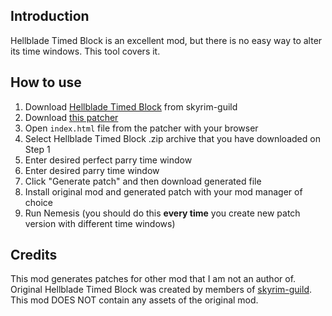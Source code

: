 ## Introduction

Hellblade Timed Block is an excellent mod, but there is no easy way to alter its time windows. This tool covers it.

## How to use

1. Download [Hellblade Timed Block](https://www.skyrim-guild.com/mods/hellblade-timed-block)  from skyrim-guild
1. Download [this patcher](https://www.nexusmods.com/skyrimspecialedition/mods/101311?tab=files)
1. Open `index.html` file from the patcher with your browser
1. Select Hellblade Timed Block .zip archive that you have downloaded on Step 1
1. Enter desired perfect parry time window
1. Enter desired parry time window
1. Click "Generate patch" and then download generated file
1. Install original mod and generated patch with your mod manager of choice
1. Run Nemesis (you should do this **every time** you create new patch version with different time windows)

## Credits

This mod generates patches for other mod that I am not an author of.  
Original Hellblade Timed Block was created by members of [skyrim-guild](https://www.skyrim-guild.com/).  
This mod DOES NOT contain any assets of the original mod.